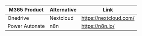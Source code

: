 | M365 Product  | Alternative | Link |
| ------------- | ------------- | ------------- |
| Onedrive  | Nextcloud  | https://nextcloud.com/ |
| Power Autonate | n8n | https://n8n.io/ |


